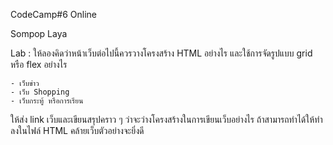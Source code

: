 CodeCamp#6 Online

Sompop Laya

Lab : ให้ลองคิดว่าหน้าเว็บต่อไปนี้ควรวางโครงสร้าง HTML อย่างไร และใช้การจัดรูปแบบ grid หรือ flex อย่างไร

	- เว็บข่าว
	- เว็บ Shopping
	- เว็บกระทู้ หรือการเรียน
ให้ส่ง link เว็บและเขียนสรุปคราว ๆ ว่าจะว่างโครงสร้างในการเขียนเว็บอย่างไร
ถ้าสามารถทำได้ให้ทำลงในไฟล์ HTML คล้ายเว็บตัวอย่างจะยิ่งดี